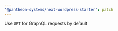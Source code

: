 ```yaml
---
'@pantheon-systems/next-wordpress-starter': patch
---
```


Use `GET` for GraphQL requests by default
